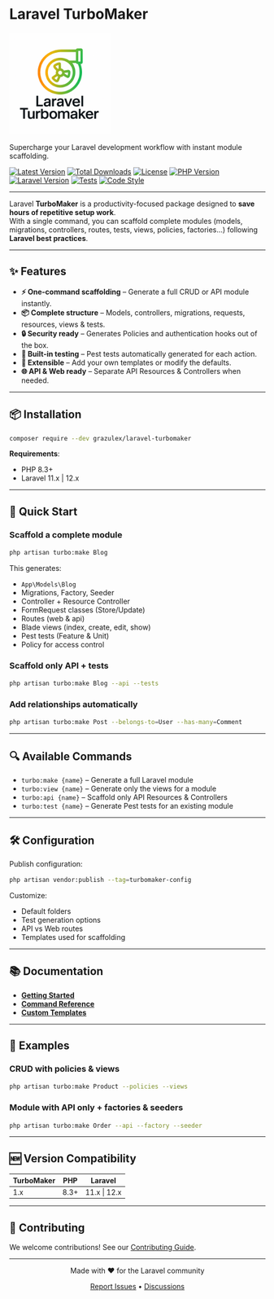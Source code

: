 # Laravel TurboMaker

<img src="new_logo.png" alt="Laravel TDDraft" width="200">

Supercharge your Laravel development workflow with instant module scaffolding.

[![Latest Version](https://img.shields.io/packagist/v/grazulex/laravel-turbomaker.svg?style=flat-square)](https://packagist.org/packages/grazulex/laravel-turbomaker)
[![Total Downloads](https://img.shields.io/packagist/dt/grazulex/laravel-turbomaker.svg?style=flat-square)](https://packagist.org/packages/grazulex/laravel-turbomaker)
[![License](https://img.shields.io/github/license/grazulex/laravel-turbomaker.svg?style=flat-square)](https://github.com/Grazulex/laravel-turbomaker/blob/main/LICENSE.md)
[![PHP Version](https://img.shields.io/packagist/php-v/grazulex/laravel-turbomaker.svg?style=flat-square)](https://php.net/)
[![Laravel Version](https://img.shields.io/badge/laravel-12.x-ff2d20?style=flat-square&logo=laravel)](https://laravel.com/)
[![Tests](https://img.shields.io/github/actions/workflow/status/grazulex/laravel-turbomaker/tests.yml?branch=main&label=tests&style=flat-square)](https://github.com/Grazulex/laravel-turbomaker/actions)
[![Code Style](https://img.shields.io/badge/code%20style-pint-000000?style=flat-square&logo=laravel)](https://github.com/laravel/pint)


---

Laravel **TurboMaker** is a productivity-focused package designed to **save hours of repetitive setup work**.  
With a single command, you can scaffold complete modules (models, migrations, controllers, routes, tests, views, policies, factories...) following **Laravel best practices**.

---

## ✨ Features

- **⚡ One-command scaffolding** – Generate a full CRUD or API module instantly.
- **📦 Complete structure** – Models, controllers, migrations, requests, resources, views & tests.
- **🔒 Security ready** – Generates Policies and authentication hooks out of the box.
- **🧪 Built-in testing** – Pest tests automatically generated for each action.
- **🔌 Extensible** – Add your own templates or modify the defaults.
- **🌐 API & Web ready** – Separate API Resources & Controllers when needed.

---

## 📦 Installation

```bash
composer require --dev grazulex/laravel-turbomaker
```

**Requirements**:
- PHP 8.3+
- Laravel 11.x | 12.x

---

## 🚀 Quick Start

### Scaffold a complete module
```bash
php artisan turbo:make Blog
```
This generates:
- `App\Models\Blog`
- Migrations, Factory, Seeder
- Controller + Resource Controller
- FormRequest classes (Store/Update)
- Routes (web & api)
- Blade views (index, create, edit, show)
- Pest tests (Feature & Unit)
- Policy for access control

### Scaffold only API + tests
```bash
php artisan turbo:make Blog --api --tests
```

### Add relationships automatically
```bash
php artisan turbo:make Post --belongs-to=User --has-many=Comment
```

---

## 🔍 Available Commands

- `turbo:make {name}` – Generate a full Laravel module
- `turbo:view {name}` – Generate only the views for a module
- `turbo:api {name}` – Scaffold only API Resources & Controllers
- `turbo:test {name}` – Generate Pest tests for an existing module

---

## 🛠 Configuration

Publish configuration:
```bash
php artisan vendor:publish --tag=turbomaker-config
```
Customize:
- Default folders
- Test generation options
- API vs Web routes
- Templates used for scaffolding

---

## 📚 Documentation

- **[Getting Started](docs/getting-started.md)**  
- **[Command Reference](docs/commands.md)**  
- **[Custom Templates](docs/custom-templates.md)**  

---

## 🔧 Examples

### CRUD with policies & views
```bash
php artisan turbo:make Product --policies --views
```

### Module with API only + factories & seeders
```bash
php artisan turbo:make Order --api --factory --seeder
```

---

## 🆕 Version Compatibility

| TurboMaker | PHP | Laravel |
|------------|-----|---------|
| 1.x        | 8.3+ | 11.x \| 12.x |

---

## 🤝 Contributing

We welcome contributions! See our [Contributing Guide](CONTRIBUTING.md).

---

<div align="center">
  <p>Made with ❤️ for the Laravel community</p>
  <p>
    <a href="https://github.com/grazulex/laravel-turbomaker/issues">Report Issues</a> •
    <a href="https://github.com/grazulex/laravel-turbomaker/discussions">Discussions</a>
  </p>
</div>